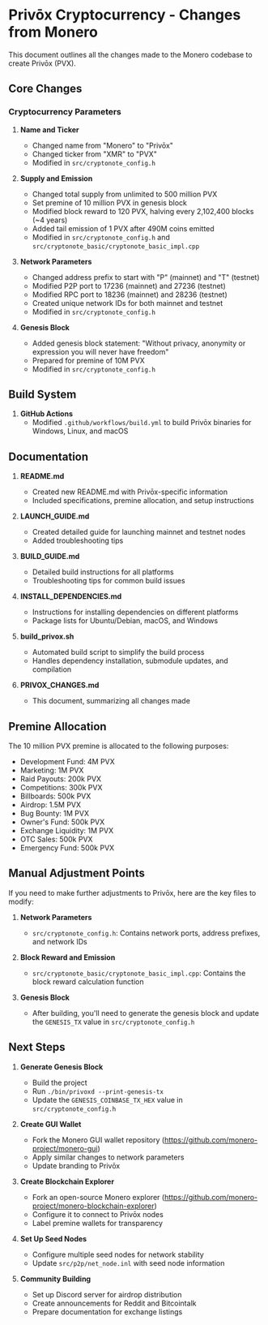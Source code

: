 # Privōx Cryptocurrency - Changes from Monero

This document outlines all the changes made to the Monero codebase to create Privōx (PVX).

## Core Changes

### Cryptocurrency Parameters

1. **Name and Ticker**
   - Changed name from "Monero" to "Privōx"
   - Changed ticker from "XMR" to "PVX"
   - Modified in `src/cryptonote_config.h`

2. **Supply and Emission**
   - Changed total supply from unlimited to 500 million PVX
   - Set premine of 10 million PVX in genesis block
   - Modified block reward to 120 PVX, halving every 2,102,400 blocks (~4 years)
   - Added tail emission of 1 PVX after 490M coins emitted
   - Modified in `src/cryptonote_config.h` and `src/cryptonote_basic/cryptonote_basic_impl.cpp`

3. **Network Parameters**
   - Changed address prefix to start with "P" (mainnet) and "T" (testnet)
   - Modified P2P port to 17236 (mainnet) and 27236 (testnet)
   - Modified RPC port to 18236 (mainnet) and 28236 (testnet)
   - Created unique network IDs for both mainnet and testnet
   - Modified in `src/cryptonote_config.h`

4. **Genesis Block**
   - Added genesis block statement: "Without privacy, anonymity or expression you will never have freedom"
   - Prepared for premine of 10M PVX
   - Modified in `src/cryptonote_config.h`

## Build System

1. **GitHub Actions**
   - Modified `.github/workflows/build.yml` to build Privōx binaries for Windows, Linux, and macOS

## Documentation

1. **README.md**
   - Created new README.md with Privōx-specific information
   - Included specifications, premine allocation, and setup instructions

2. **LAUNCH_GUIDE.md**
   - Created detailed guide for launching mainnet and testnet nodes
   - Added troubleshooting tips

3. **BUILD_GUIDE.md**
   - Detailed build instructions for all platforms
   - Troubleshooting tips for common build issues

4. **INSTALL_DEPENDENCIES.md**
   - Instructions for installing dependencies on different platforms
   - Package lists for Ubuntu/Debian, macOS, and Windows

5. **build_privox.sh**
   - Automated build script to simplify the build process
   - Handles dependency installation, submodule updates, and compilation

6. **PRIVOX_CHANGES.md**
   - This document, summarizing all changes made

## Premine Allocation

The 10 million PVX premine is allocated to the following purposes:
- Development Fund: 4M PVX
- Marketing: 1M PVX
- Raid Payouts: 200k PVX
- Competitions: 300k PVX
- Billboards: 500k PVX
- Airdrop: 1.5M PVX
- Bug Bounty: 1M PVX
- Owner's Fund: 500k PVX
- Exchange Liquidity: 1M PVX
- OTC Sales: 500k PVX
- Emergency Fund: 500k PVX

## Manual Adjustment Points

If you need to make further adjustments to Privōx, here are the key files to modify:

1. **Network Parameters**
   - `src/cryptonote_config.h`: Contains network ports, address prefixes, and network IDs

2. **Block Reward and Emission**
   - `src/cryptonote_basic/cryptonote_basic_impl.cpp`: Contains the block reward calculation function

3. **Genesis Block**
   - After building, you'll need to generate the genesis block and update the `GENESIS_TX` value in `src/cryptonote_config.h`

## Next Steps

1. **Generate Genesis Block**
   - Build the project
   - Run `./bin/privoxd --print-genesis-tx`
   - Update the `GENESIS_COINBASE_TX_HEX` value in `src/cryptonote_config.h`

2. **Create GUI Wallet**
   - Fork the Monero GUI wallet repository (https://github.com/monero-project/monero-gui)
   - Apply similar changes to network parameters
   - Update branding to Privōx

3. **Create Blockchain Explorer**
   - Fork an open-source Monero explorer (https://github.com/monero-project/monero-blockchain-explorer)
   - Configure it to connect to Privōx nodes
   - Label premine wallets for transparency

4. **Set Up Seed Nodes**
   - Configure multiple seed nodes for network stability
   - Update `src/p2p/net_node.inl` with seed node information

5. **Community Building**
   - Set up Discord server for airdrop distribution
   - Create announcements for Reddit and Bitcointalk
   - Prepare documentation for exchange listings